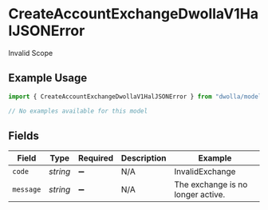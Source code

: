 # CreateAccountExchangeDwollaV1HalJSONError

Invalid Scope

## Example Usage

```typescript
import { CreateAccountExchangeDwollaV1HalJSONError } from "dwolla/models/errors";

// No examples available for this model
```

## Fields

| Field                             | Type                              | Required                          | Description                       | Example                           |
| --------------------------------- | --------------------------------- | --------------------------------- | --------------------------------- | --------------------------------- |
| `code`                            | *string*                          | :heavy_minus_sign:                | N/A                               | InvalidExchange                   |
| `message`                         | *string*                          | :heavy_minus_sign:                | N/A                               | The exchange is no longer active. |